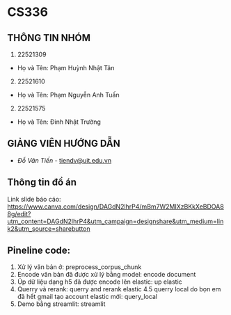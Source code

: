 # CS336
## THÔNG TIN NHÓM
1. 22521309
  - Họ và Tên: Phạm Huỳnh Nhật Tân
2. 22521610
  - Họ và Tên: Phạm Nguyễn Anh Tuấn
2. 22521575
  - Họ và Tên: Đinh Nhật Trường
## GIẢNG VIÊN HƯỚNG DẪN
* *Đỗ Văn Tiến* - tiendv@uit.edu.vn
## Thông tin đồ án
Link slide báo cáo: https://www.canva.com/design/DAGdN2lhrP4/mBm7W2MIXzBKkXeBDOA88g/edit?utm_content=DAGdN2lhrP4&utm_campaign=designshare&utm_medium=link2&utm_source=sharebutton
## Pineline code:
1. Xử lý văn bản ở: preprocess_corpus_chunk
2. Encode văn bản đã được xử lý bằng model: encode document
3. Úp dữ liệu dạng h5 đã được encode lên elastic: up elastic
4. Querry và rerank: querry and rerank elastic
4.5 querry local do bọn em đã hết gmail tạo account elastic mới: query_local
5. Demo bằng streamlit: streamlit
